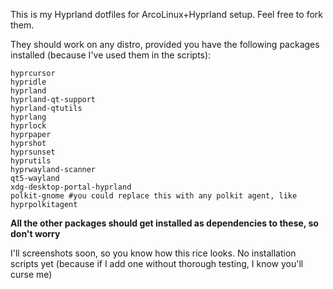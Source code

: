This is my Hyprland dotfiles for ArcoLinux+Hyprland setup. Feel free to fork them.

They should work on any distro, provided you have the following packages installed (because I've used them in the scripts):
```
hyprcursor
hypridle
hyprland
hyprland-qt-support
hyprland-qtutils
hyprlang
hyprlock
hyprpaper
hyprshot
hyprsunset
hyprutils
hyprwayland-scanner
qt5-wayland
xdg-desktop-portal-hyprland
polkit-gnome #you could replace this with any polkit agent, like hyprpolkitagent
```
**All the other packages should get installed as dependencies to these, so don't worry**

I'll screenshots soon, so you know how this rice looks.
No installation scripts yet (because if I add one without thorough testing, I know you'll curse me)
